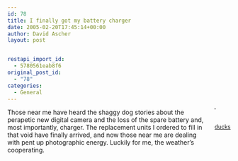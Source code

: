 ```yaml
---
id: 78
title: I finally got my battery charger
date: 2005-02-20T17:45:14+00:00
author: David Ascher
layout: post


restapi_import_id:
  - 5780561eab8f6
original_post_id:
  - "78"
categories:
  - General
---
```

<div style="float:right;margin-left:10px;margin-bottom:10px;">
  <a href="http://www.flickr.com/photos/davidascher/5139386/" title="photo sharing"><img src="http://photos4.flickr.com/5139386_dfac3a7f4f_m.jpg" alt="" style="border:solid 1px #000000;" /></a><br /> <br /> <span style="font-size:.9em;margin-top:0;"><br /> <a href="http://www.flickr.com/photos/davidascher/5139386/">ducks</a></span>
</div>

Those near me have heard the shaggy dog stories about the perapetic new digital camera and the loss of the spare battery and, most importantly, charger. The replacement units I ordered to fill in that void have finally arrived, and now those near me are dealing with pent up photographic energy. Luckily for me, the weather&#8217;s cooperating.